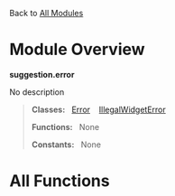 Back to [All Modules](https://github.com/pyrustic/suggestion/blob/master/docs/modules/README.md#readme)

# Module Overview

**suggestion.error**
 
No description

> **Classes:** &nbsp; [Error](https://github.com/pyrustic/suggestion/blob/master/docs/modules/content/suggestion.error/content/classes/Error.md#class-error) &nbsp;&nbsp; [IllegalWidgetError](https://github.com/pyrustic/suggestion/blob/master/docs/modules/content/suggestion.error/content/classes/IllegalWidgetError.md#class-illegalwidgeterror)
>
> **Functions:** &nbsp; None
>
> **Constants:** &nbsp; None

# All Functions




